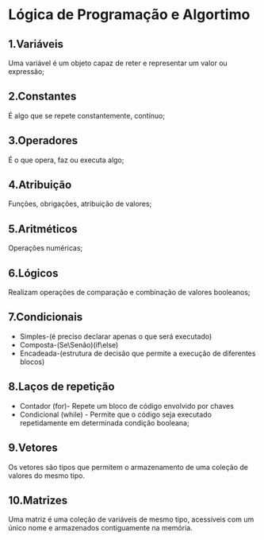 
# Lógica de Programação e Algortimo

## 1.Variáveis
Uma variável é um objeto capaz de reter e representar um valor ou expressão;
## 2.Constantes
É algo que se repete constantemente, contínuo;
## 3.Operadores
É o que opera, faz ou executa algo;
## 4.Atribuição
Funções, obrigações, atribuição de valores;
## 5.Aritméticos
Operações numéricas;
## 6.Lógicos
Realizam operações de comparação e combinação de valores booleanos;
## 7.Condicionais
- Simples-(é preciso declarar apenas o que será executado)
- Composta-(Se\Senão)(if\else)
- Encadeada-(estrutura de decisão que permite a execução de diferentes blocos)
## 8.Laços de repetição
- Contador (for)- Repete um bloco de código envolvido por chaves
- Condicional (while) - Permite que o código seja executado repetidamente em determinada condição booleana;
## 9.Vetores
Os vetores são tipos que permitem o armazenamento de uma coleção de valores do mesmo tipo.
## 10.Matrizes
Uma matriz é uma coleção de variáveis de mesmo tipo, acessíveis com um único nome e armazenados contiguamente na memória.